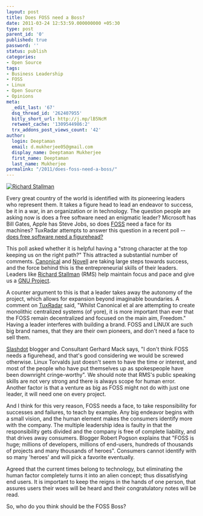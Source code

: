```yaml
---
layout: post
title: Does FOSS need a Boss?
date: 2011-03-24 12:53:59.000000000 +05:30
type: post
parent_id: '0'
published: true
password: ''
status: publish
categories:
- Open Source
tags:
- Business Leadership
- FOSS
- Linux
- Open Source
- Opinions
meta:
  _edit_last: '67'
  dsq_thread_id: '262407955'
  bitly_short_url: http://j.mp/lB5NcM
  retweet_cache: '1309544986:2'
  trx_addons_post_views_count: '42'
author:
  login: Deeptaman
  email: d.mukherjee05@gmail.com
  display_name: Deeptaman Mukherjee
  first_name: Deeptaman
  last_name: Mukherjee
permalink: "/2011/does-foss-need-a-boss/"
---
```

<p><a href="http://en.wikipedia.org/wiki/Richard_Stallman"><img src="/static/2011/03/richard-stallman.jpg" alt="Richard Stallman" /></a></p>
<p>Every great country of the world is identified with its pioneering leaders who represent them. It takes a figure head to lead an endeavor to success, be it in a war, in an organization or in technology. The question people are asking now is does a free software need an enigmatic leader? Microsoft has Bill Gates, Apple has Steve Jobs, so does <a href="http://en.wikipedia.org/wiki/FOSS">FOSS</a> need a face for its machines? TuxRadar attempts to answer this question in a recent poll -- <a href="http://www.tuxradar.com/content/open-ballot-does-free-software-need-figurehead">does free software need a figurehead?</a></p>

<p>This poll asked whether it is helpful having a "strong character at the top keeping us on the right path?" This attracted a substantial number of comments. <a href="http://www.canonical.com/">Canonical</a> and <a href="http://www.novell.com/">Novell</a> are taking large steps towards success, and the force behind this is the entrepreneurial skills of their leaders. Leaders like <a href="http://en.wikipedia.org/wiki/Richard_Stallman">Richard Stallman</a> (RMS) help maintain focus and pace and give us a <a href="http://www.gnu.org/gnu/thegnuproject.html">GNU Project</a>. </p>
<p>A counter argument to this is that a leader takes away the autonomy of the project, which allows for expansion beyond imaginable boundaries. A comment on <a href="http://www.tuxradar.com/">TuxRadar</a> said, "Whilst Canonical et al are attempting to create monolithic centralized systems (of yore), it is more important than ever that the FOSS remain decentralized and focused on the main aim, Freedom." Having a leader interferes with building a brand. FOSS and LINUX are such big brand names, that they are their own pioneers, and don't need a face to sell them. </p>
<p><a href="http://slashdot.org/">Slashdot</a> blogger and Consultant Gerhard Mack says, "I don't think FOSS needs a figurehead, and that's good considering we would be screwed otherwise. Linux Torvalds just doesn't seem to have the time or interest, and most of the people who have put themselves up as spokespeople have been downright cringe-worthy". We should note that RMS's public speaking skills are not very strong and there is always scope for human error. Another factor is that a venture as big as FOSS might not do with just one leader, it will need one on every project. </p>
<p>And I think for this very reason, FOSS needs a face, to take responsibility for successes and failures, to teach by example. Any big endeavor begins with a small vision, and the human element makes the consumers identify more with the company. The multiple leadership idea is faulty in that the responsibility gets divided and the company is free of complete liability, and that drives away consumers. Blogger Robert Pogson explains that "FOSS is huge; millions of developers, millions of end-users, hundreds of thousands of projects and many thousands of heroes". Consumers cannot identify with so many 'heroes' and will pick a favorite eventually. </p>
<p>Agreed that the current times belong to technology, but eliminating the human factor completely turns it into an alien concept; thus dissatisfying end users. It is important to keep the reigns in the hands of one person, that assures users their woes will be heard and their congratulatory notes will be read. </p>
<p>So, who do you think should be the FOSS Boss?</p>
